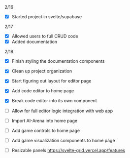 2/16
- [x] Started project in svelte/supabase

2/17
- [x] Allowed users to full CRUD code
- [x] Added documentation

2/18
- [x] Finish styling the documentation components
- [x] Clean up project organization
- [x] Start figuring out layout for editor page
- [x] Add code editor to home page
- [x] Break code editor into its own component
- [ ] Allow for full editor logic integration with web app
- [ ] Import AI-Arena into home page
- [ ] Add game controls to home page
- [ ] Add game visualization components to home page



- [ ] Resizable panels
https://svelte-grid.vercel.app/features